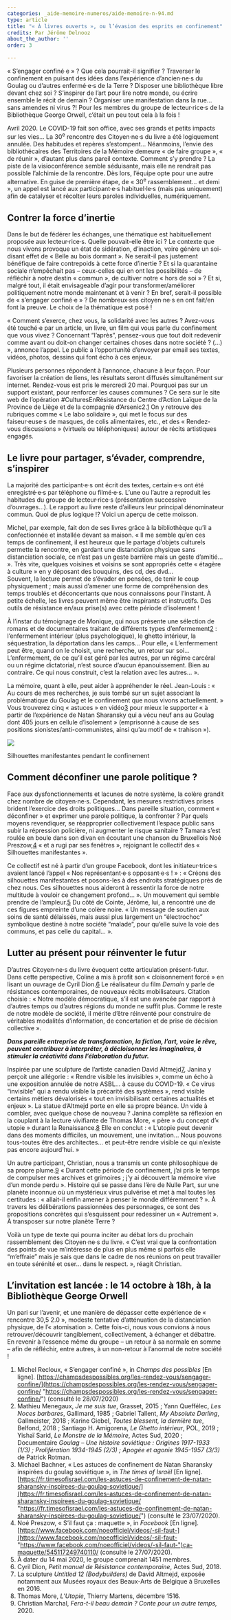 ```yaml
---
categories: _aide-memoire-numeros/aide-memoire-n-94.md
type: article
title: "« À livres ouverts », ou l’évasion des esprits en confinement"
credits: Par Jérôme Delnooz
about_the_author: ''
order: 3

---
```

« S’engager confiné·e » ? Que cela pourrait-il signifier ? Traverser le confinement en puisant des idées dans l’expérience d’ancien·ne·s du Goulag ou d’autres enfermé·e·s de la Terre ? Disposer une bibliothèque libre devant chez soi ? S’inspirer de l’art pour lire notre monde, ou écrire ensemble le récit de demain ? Organiser une manifestation dans la rue… sans amendes ni virus ?! Pour les membres du groupe de lecteur·rice·s de la Bibliothèque George Orwell, c’était un peu tout cela à la fois !

Avril 2020. Le COVID-19 fait son office, avec ses grands et petits impacts sur les vies… La 30<sup>e</sup> rencontre des Citoyen·ne·s du livre a été logiquement annulée. Des habitudes et repères s’estompent… Néanmoins, l’envie des bibliothécaires des Territoires de la Mémoire demeure « de faire groupe », « de réunir », d’autant plus dans pareil contexte. Comment s’y prendre ? La piste de la visioconférence semble séduisante, mais elle ne rendrait pas possible l’alchimie de la rencontre. Dès lors, l’équipe opte pour une autre alternative. En guise de première étape, de « 30<sup>e</sup> rassemblement… et demi », un appel est lancé aux participant·e·s habituel·le·s (mais pas uniquement) afin de catalyser et récolter leurs paroles individuelles, numériquement.

## Contrer la force d’inertie

Dans le but de fédérer les échanges, une thématique est habituellement proposée aux lecteur·rice·s. Quelle pouvait-elle être ici ? Le contexte que nous vivons provoque un état de sidération, d’inaction, voire génère un soi-disant effet de « Belle au bois dormant ». Ne serait-il pas justement bénéfique de faire contrepoids à cette force d’inertie ? Et si la quarantaine sociale n’empêchait pas – ceux-celles qui en ont les possibilités – de réfléchir à notre destin « commun », de cultiver notre « hors de soi » ? Et si, malgré tout, il était envisageable d’agir pour transformer/améliorer politiquement notre monde maintenant et à venir ? En bref, serait-il possible de « s’engager confiné·e » ? De nombreux·ses citoyen·ne·s en ont fait/en font la preuve. Le choix de la thématique est posé !

« Comment s’exerce, chez vous, la solidarité avec les autres ? Avez-vous été touché·e par un article, un livre, un film qui vous parle du confinement que vous vivez ? Concernant “l’après”, pensez-vous que tout doit redevenir comme avant ou doit-on changer certaines choses dans notre société ? (…) », annonce l’appel. Le public a l’opportunité d’envoyer par email ses textes, vidéos, photos, dessins qui font écho à ces enjeux.

Plusieurs personnes répondent à l’annonce, chacune à leur façon. Pour favoriser la création de liens, les résultats seront diffusés simultanément sur internet. Rendez-vous est pris le mercredi 20 mai. Pourquoi pas sur un support existant, pour renforcer les causes communes ? Ce sera sur le site web de l’opération #CulturesEnRésistance du Centre d’Action Laïque de la Province de Liège et de la compagnie d’Arsenic2.[1](#footnote-1) On y retrouve des rubriques comme « Le labo solidaire », qui met le focus sur des faiseur·euse·s de masques, de colis alimentaires, etc., et des « Rendez-vous discussions » (virtuels ou téléphoniques) autour de récits artistiques engagés.

## Le livre pour partager, s’évader, comprendre, s’inspirer

La majorité des participant·e·s ont écrit des textes, certain·e·s ont été enregistré·e·s par téléphone ou filmé·e·s. L’une ou l’autre a reproduit les habitudes du groupe de lecteur·rice·s (présentation successive d’ouvrages…). Le rapport au livre reste d’ailleurs leur principal dénominateur commun. Quoi de plus logique !? Voici un aperçu de cette moisson.

Michel, par exemple, fait don de ses livres grâce à la bibliothèque qu’il a confectionnée et installée devant sa maison. « Il me semble qu’en ces temps de confinement, il est heureux que le partage d’objets culturels permette la rencontre, en gardant une distanciation physique sans distanciation sociale, ce n’est pas un geste barrière mais un geste d’amitié… ». Très vite, quelques voisines et voisins se sont appropriés cette « étagère à culture » en y déposant des bouquins, des cd, des dvd…  
Souvent, la lecture permet de s’évader en pensées, de tenir le coup physiquement ; mais aussi d’amener une forme de compréhension des temps troublés et déconcertants que nous connaissons pour l’instant. À petite échelle, les livres peuvent même être inspirants et instructifs. Des outils de résistance en/aux prise(s) avec cette période d’isolement !

À l’instar du témoignage de Monique, qui nous présente une sélection de romans et de documentaires traitant de différents types d’enfermement[2](#footnote-2) : l’enfermement intérieur (plus psychologique), le ghetto intérieur, la séquestration, la déportation dans les camps… Pour elle, « L’enfermement peut être, quand on le choisit, une recherche, un retour sur soi… L’enfermement, de ce qu’il est géré par les autres, par un régime carcéral ou un régime dictatorial, n’est source d’aucun épanouissement. Bien au contraire. Ce qui nous construit, c’est la relation avec les autres… ».

La mémoire, quant à elle, peut aider à appréhender le réel. Jean-Louis : « Au cours de mes recherches, je suis tombé sur un sujet associant la problématique du Goulag et le confinement que nous vivons actuellement. » Vous trouverez cinq « astuces » en vidéo[3](#footnote-3) pour mieux le supporter « à partir de l’expérience de Natan Sharansky qui a vécu neuf ans au Goulag dont 405 jours en cellule d’isolement » (emprisonné à cause de ses positions sionistes/anti-communistes, ainsi qu’au motif de « trahison »).

![](https://www.territoires-memoire.be/assets/uploads/p-2_catheter.jpg)

<span class="img-copyright">Silhouettes manifestantes pendant le confinement</span>

## Comment déconfiner une parole politique ?

Face aux dysfonctionnements et lacunes de notre système, la colère grandit chez nombre de citoyen·ne·s. Cependant, les mesures restrictives prises brident l’exercice des droits politiques… Dans pareille situation, comment « déconfiner » et exprimer une parole politique, la confronter ? Par quels moyens revendiquer, se réapproprier collectivement l’espace public sans subir la répression policière, ni augmenter le risque sanitaire ? Tamara s’est roulée en boule dans son divan en écoutant une chanson du Bruxellois Noé Preszow,[4](#footnote-4) « et a rugi par ses fenêtres », rejoignant le collectif des « Silhouettes manifestantes ».

Ce collectif est né à partir d’un groupe Facebook, dont les initiateur·trice·s avaient lancé l’appel « Nos représentant·e·s opposant·e·s ! » : « Créons des silhouettes manifestantes et posons-les à des endroits stratégiques près de chez nous. Ces silhouettes nous aideront à ressentir la force de notre multitude à vouloir ce changement profond… ». Un mouvement qui semble prendre de l’ampleur.[5](#footnote-5) Du côté de Cointe, Jérôme, lui, a rencontré une de ces figures empreinte d’une colère noire. « Un message de soutien aux soins de santé délaissés, mais aussi plus largement un “électrochoc” symbolique destiné à notre société “malade”, pour qu’elle suive la voie des communs, et pas celle du capital… ».

## Lutter au présent pour réinventer le futur

D’autres Citoyen·ne·s du livre évoquent cette articulation présent-futur. Dans cette perspective, Coline a mis à profit son « cloisonnement forcé » en lisant un ouvrage de Cyril Dion.[6](#footnote-6) Le réalisateur du film _Demain_ y parle de résistances contemporaines, de nouveaux récits mobilisateurs. Citation choisie : « Notre modèle démocratique, s’il est une avancée par rapport à d’autres temps ou d’autres régions du monde ne suffit plus. Comme le reste de notre modèle de société, il mérite d’être réinventé pour construire de véritables modalités d’information, de concertation et de prise de décision collective ».

**_Dans pareille entreprise de transformation, la fiction, l’art, voire le rêve, peuvent contribuer à interpréter, à décloisonner les imaginaires, à stimuler la créativité dans l’élaboration du futur._**

Inspirée par une sculpture de l’artiste canadien David Altmejd[7](#footnote-7), Janina y perçoit une allégorie : « Rendre visible les invisibles », comme un écho à une exposition annulée de notre ASBL… à cause du COVID-19. « Ce virus “invisible” qui a rendu visible la précarité des systèmes », rend visible certains métiers dévalorisés « tout en invisibilisant certaines actualités et enjeux ». La statue d’Altmejd porte en elle sa propre béance. Un vide à combler, avec quelque chose de nouveau ? Janina complète sa réflexion en la couplant à la lecture vivifiante de Thomas More, « père » du concept d’« utopie » durant la Renaissance.[8](#footnote-8) Elle en conclut : « L’utopie peut devenir dans des moments difficiles, un mouvement, une invitation… Nous pouvons tous-toutes être des architectes… et peut-être rendre visible ce qui n’existe pas encore aujourd’hui. »

Un autre participant, Christian, nous a transmis un conte philosophique de sa propre plume.[9](#footnote-9) « Durant cette période de confinement, j’ai pris le temps de compulser mes archives et grimoires ; j’y ai découvert la mémoire vive d’un monde perdu ». Histoire qui se passe dans l’ère de Nulle Part, sur une planète inconnue où un mystérieux virus pulvérise et met à mal toutes les certitudes : « allait-il enfin amener à penser le monde différemment ? ». À travers les délibérations passionnées des personnages, ce sont des propositions concrètes qui s’esquissent pour redessiner un « Autrement ». À transposer sur notre planète Terre ?

Voilà un type de texte qui pourra inciter au débat lors du prochain rassemblement des Citoyen·ne·s du livre. « C’est vrai que la confrontation des points de vue m’intéresse de plus en plus même si parfois elle “m’effraie” mais je sais que dans le cadre de nos réunions on peut travailler en toute sérénité et oser… dans le respect. », réagit Christian.

## L’invitation est lancée : le 14 octobre à 18h, à la Bibliothèque George Orwell

Un pari sur l’avenir, et une manière de dépasser cette expérience de « rencontre 30,5 2.0 », modeste tentative d’atténuation de la distanciation physique, de l’« atomisation ». Cette fois-ci, nous vous convions à nous retrouver/découvrir tangiblement, collectivement, à échanger et débattre. En revenir à l’essence même du groupe – un retour à sa normale en somme – afin de réfléchir, entre autres, à un non-retour à l’anormal de notre société !

1. Michel Recloux, « S’engager confiné », in _Champs des possibles_ \[En ligne\]. [https://champsdespossibles.org/les-rendez-vous/sengager-confine/](https://champsdespossibles.org/les-rendez-vous/sengager-confine/ "https://champsdespossibles.org/les-rendez-vous/sengager-confine/") (consulté le 28/07/2020)
2. Mathieu Menegaux, _Je me suis tue_, Grasset, 2015 ; Yann Queffélec, _Les Noces barbares_, Gallimard, 1985 ; Gabriel Tallent, _My Absolute Darling_, Gallmeister, 2018 ; Karine Giebel, _Toutes blessent, la dernière tue_, Belfond, 2018 ; Santiago H. Amigorena, _Le Ghetto intérieur_, POL, 2019 ; Yishaï Sarid, _Le Monstre de la Mémoire_, Actes Sud, 2020 ; Documentaire _Goulag – Une histoire soviétique : Origines 1917-1933 (1/3) ; Prolifération 1934-1945 (2/3) ; Apogée et agonie 1945-1957 (3/3)_ de Patrick Rotman.
3. Michael Bachner, « Les astuces de confinement de Natan Sharansky inspirées du goulag soviétique », in _The times of Israël_ \[En ligne\]. [https://fr.timesofisrael.com/les-astuces-de-confinement-de-natan-sharansky-inspirees-du-goulag-sovietique/](https://fr.timesofisrael.com/les-astuces-de-confinement-de-natan-sharansky-inspirees-du-goulag-sovietique/ "https://fr.timesofisrael.com/les-astuces-de-confinement-de-natan-sharansky-inspirees-du-goulag-sovietique/") (consulté le 23/07/2020).
4. Noé Preszow, « S’il faut ça : maquette », in _Facebook_ \[En ligne\]. [https://www.facebook.com/noeofficiel/videos/-sil-faut-](https://www.facebook.com/noeofficiel/videos/-sil-faut- "https://www.facebook.com/noeofficiel/videos/-sil-faut-")ça-maquette/545117249740110/ (consulté le 27/07/2020).
5. À dater du 14 mai 2020, le groupe comprenait 1451 membres.
6. Cyril Dion, _Petit manuel de Résistance contemporaine_, Actes Sud, 2018.
7. La sculpture _Untitled 12 (Bodybuilders)_ de David Altmejd, exposée notamment aux Musées royaux des Beaux-Arts de Belgique à Bruxelles en 2016.
8. Thomas More, _L’Utopie_, Thierry Martens, décembre 1516.
9. Christian Marchal, _Fera-t-il beau demain ? Conte pour un autre temps,_ 2020.
